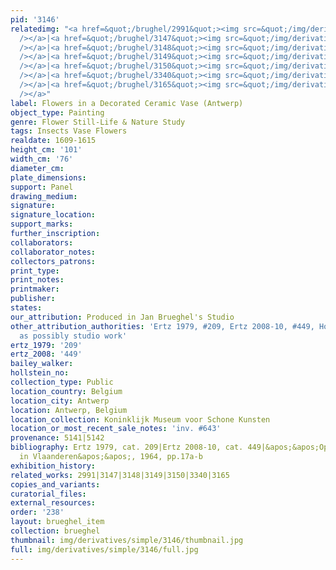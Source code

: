 ```yaml
---
pid: '3146'
relatedimg: "<a href=&quot;/brughel/2991&quot;><img src=&quot;/img/derivatives/simple/2991/thumbnail.jpg&quot;
  /></a>|<a href=&quot;/brughel/3147&quot;><img src=&quot;/img/derivatives/simple/3147/thumbnail.jpg&quot;
  /></a>|<a href=&quot;/brughel/3148&quot;><img src=&quot;/img/derivatives/simple/3148/thumbnail.jpg&quot;
  /></a>|<a href=&quot;/brughel/3149&quot;><img src=&quot;/img/derivatives/simple/3149/thumbnail.jpg&quot;
  /></a>|<a href=&quot;/brughel/3150&quot;><img src=&quot;/img/derivatives/simple/3150/thumbnail.jpg&quot;
  /></a>|<a href=&quot;/brughel/3340&quot;><img src=&quot;/img/derivatives/simple/3340/thumbnail.jpg&quot;
  /></a>|<a href=&quot;/brughel/3165&quot;><img src=&quot;/img/derivatives/simple/3165/thumbnail.jpg&quot;
  /></a>"
label: Flowers in a Decorated Ceramic Vase (Antwerp)
object_type: Painting
genre: Flower Still-Life & Nature Study
tags: Insects Vase Flowers
realdate: 1609-1615
height_cm: '101'
width_cm: '76'
diameter_cm: 
plate_dimensions: 
support: Panel
drawing_medium: 
signature: 
signature_location: 
support_marks: 
further_inscription: 
collaborators: 
collaborator_notes: 
collectors_patrons: 
print_type: 
print_notes: 
printmaker: 
publisher: 
states: 
our_attribution: Produced in Jan Brueghel's Studio
other_attribution_authorities: 'Ertz 1979, #209, Ertz 2008-10, #449, Honig database
  as possibly studio work'
ertz_1979: '209'
ertz_2008: '449'
bailey_walker: 
hollstein_no: 
collection_type: Public
location_country: Belgium
location_city: Antwerp
location: Antwerp, Belgium
location_collection: Koninklijk Museum voor Schone Kunsten
location_or_most_recent_sale_notes: 'inv. #643'
provenance: 5141|5142
bibliography: Ertz 1979, cat. 209|Ertz 2008-10, cat. 449|&apos;&apos;Openbaar Kunstbezit
  in Vlaanderen&apos;&apos;, 1964, pp.17a-b
exhibition_history: 
related_works: 2991|3147|3148|3149|3150|3340|3165
copies_and_variants: 
curatorial_files: 
external_resources: 
order: '238'
layout: brueghel_item
collection: brueghel
thumbnail: img/derivatives/simple/3146/thumbnail.jpg
full: img/derivatives/simple/3146/full.jpg
---
```

